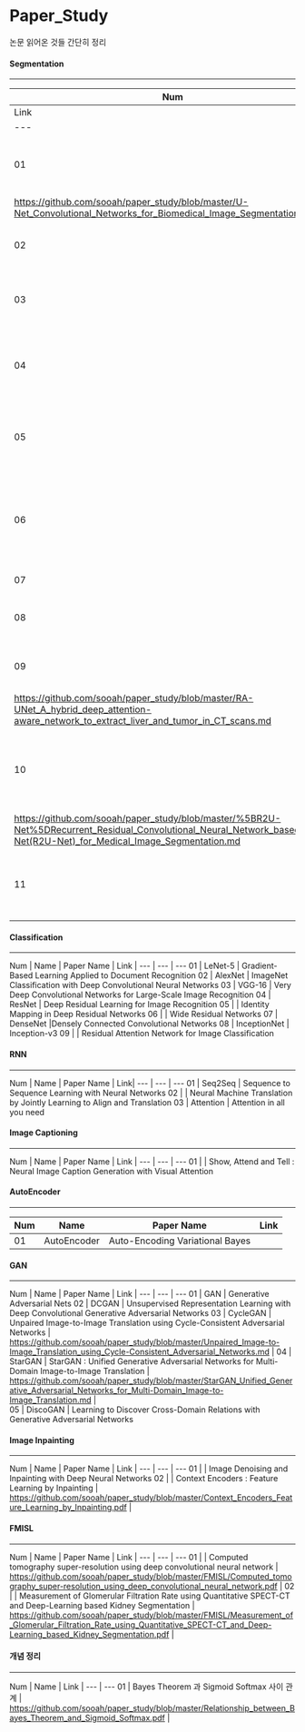 # Paper_Study

논문 읽어온 것들 간단히 정리

#### Segmentation

-----

Num | Name | Paper Name 
--- | --- | --- 
 | Link | 
--- | --- | ---
01 | U-Net | U-Net : Convolutional Networks for Biomedical Image Segmentation 
 | https://github.com/sooah/paper_study/blob/master/U-Net_Convolutional_Networks_for_Biomedical_Image_Segmentation.pdf | 
02 | FCN |  Fully Convolutional Networks for Semantic Segmentation
03 | | Learning Deconvolutional Network for Semantic Segmentation  
04 | SegNet | SegNet : A Deep Convolutional Encoder-Decoder Architecture for Image Segmentation 
05 | DeepLab V1 | Semantic ImageSegmentation with Deep Convolutional Nets and Fully Connected CRFs 
06 | DeepLab V2 | DeepLab : Semantic Image Segmentation with Deep Convolutional Nets, Atrous Convolution and Fully Connected CRFs 
07 | YOLO | You Only Look Once
08 | Attention U-Net | Attention U-Net : Learning Where to Look for the Pancreas
09 | RA-UNet | RA-U Net : 3D hybrid residual attention-aware segmentation 
 | <https://github.com/sooah/paper_study/blob/master/RA-UNet_A_hybrid_deep_attention-aware_network_to_extract_liver_and_tumor_in_CT_scans.md> |  
10 | R2U-Net | Recurrent Residual Convolutional Neural Network based on U-Net(R2U-Net) for Medical Image Segmentation 
 |<https://github.com/sooah/paper_study/blob/master/%5BR2U-Net%5DRecurrent_Residual_Convolutional_Neural_Network_based_on_U-Net(R2U-Net)_for_Medical_Image_Segmentation.md> |
11 | DeepLab V3+ | Encoder-decoder with Astrous Separable Convolution for Semantic Image Segmentation 


#### Classification

- - -

Num | Name | Paper Name 
 | Link |
--- | --- | --- 
01 | LeNet-5 | Gradient-Based Learning Applied to Document Recognition
02 | AlexNet | ImageNet Classification with Deep Convolutional Neural Networks 
03 | VGG-16 | Very Deep Convolutional Networks for Large-Scale Image Recognition 
04 | ResNet | Deep Residual Learning for Image Recognition 
05 | | Identity Mapping in Deep Residual Networks
06 | | Wide Residual Networks
07 | DenseNet |Densely Connected Convolutional Networks 
08 | InceptionNet | Inception-v3
09 | | Residual Attention Network for Image Classification


#### RNN

---

Num | Name | Paper Name 
 | Link| 
--- | --- | --- 
01 | Seq2Seq | Sequence to Sequence Learning with Neural Networks
02 | | Neural Machine Translation by Jointly Learning to Align and Translation
03 | Attention | Attention in all you need

#### Image Captioning

---

Num | Name | Paper Name 
 | Link | 
--- | --- | --- 
01 |  | Show, Attend and Tell : Neural Image Caption Generation with Visual Attention


#### AutoEncoder

----

Num | Name | Paper Name | Link
--- | --- | --- | ---
01 | AutoEncoder | Auto-Encoding Variational Bayes | 

#### GAN

----

Num | Name | Paper Name 
 | Link | 
--- | --- | --- 
01 | GAN | Generative Adversarial Nets
02 | DCGAN | Unsupervised Representation Learning with Deep Convolutional Generative Adversarial Networks
03 | CycleGAN | Unpaired Image-to-Image Translation using Cycle-Consistent Adversarial Networks 
 | https://github.com/sooah/paper_study/blob/master/Unpaired_Image-to-Image_Translation_using_Cycle-Consistent_Adversarial_Networks.md | 
04 | StarGAN | StarGAN : Unified Generative Adversarial Networks for Multi-Domain Image-to-Image Translation 
 | https://github.com/sooah/paper_study/blob/master/StarGAN_Unified_Generative_Adversarial_Networks_for_Multi-Domain_Image-to-Image_Translation.md |  
05 | DiscoGAN | Learning to Discover Cross-Domain Relations with Generative Adversarial Networks

#### Image Inpainting

---

Num | Name | Paper Name 
  | Link | 
--- | --- | --- 
01 |  | Image Denoising and Inpainting with Deep Neural Networks
02 |  | Context Encoders : Feature Learning by Inpainting 
 | https://github.com/sooah/paper_study/blob/master/Context_Encoders_Feature_Learning_by_Inpainting.pdf | 

#### FMISL

-----

Num | Name | Paper Name 
 | Link | 
--- | --- | --- 
01 |  | Computed tomography super-resolution using deep convolutional neural network 
 | https://github.com/sooah/paper_study/blob/master/FMISL/Computed_tomography_super-resolution_using_deep_convolutional_neural_network.pdf | 
02 |  | Measurement of Glomerular Filtration Rate using Quantitative SPECT-CT and Deep-Learning based Kidney Segmentation 
 | https://github.com/sooah/paper_study/blob/master/FMISL/Measurement_of_Glomerular_Filtration_Rate_using_Quantitative_SPECT-CT_and_Deep-Learning_based_Kidney_Segmentation.pdf | 


#### 개념 정리

-----
Num | Name 
 | Link | 
--- | --- 
01 | Bayes Theorem 과 Sigmoid Softmax 사이 관계 
 | https://github.com/sooah/paper_study/blob/master/Relationship_between_Bayes_Theorem_and_Sigmoid_Softmax.pdf | 

